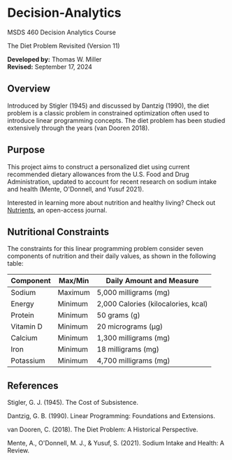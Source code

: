 # Decision-Analytics
MSDS 460 Decision Analytics Course 

The Diet Problem Revisited (Version 11)

**Developed by:** Thomas W. Miller  
**Revised:** September 17, 2024

## Overview

Introduced by Stigler (1945) and discussed by Dantzig (1990), the diet problem is a classic problem in constrained optimization often used to introduce linear programming concepts. The diet problem has been studied extensively through the years (van Dooren 2018).

## Purpose

This project aims to construct a personalized diet using current recommended dietary allowances from the U.S. Food and Drug Administration, updated to account for recent research on sodium intake and health (Mente, O'Donnell, and Yusuf 2021). 

Interested in learning more about nutrition and healthy living? Check out [Nutrients](https://www.mdpi.com/journal/nutrients), an open-access journal.

## Nutritional Constraints

The constraints for this linear programming problem consider seven components of nutrition and their daily values, as shown in the following table:

| Component   | Max/Min  | Daily Amount and Measure         |
|-------------|----------|----------------------------------|
| Sodium      | Maximum  | 5,000 milligrams (mg)           |
| Energy      | Minimum  | 2,000 Calories (kilocalories, kcal) |
| Protein     | Minimum  | 50 grams (g)                    |
| Vitamin D   | Minimum  | 20 micrograms (µg)              |
| Calcium   | Minimum  | 1,300 milligrams (mg)              |
| Iron   | Minimum  | 18 milligrams (mg)           |
| Potassium   | Minimum  | 4,700 milligrams (mg)              |

## References
Stigler, G. J. (1945). The Cost of Subsistence.

Dantzig, G. B. (1990). Linear Programming: Foundations and Extensions.

van Dooren, C. (2018). The Diet Problem: A Historical Perspective.

Mente, A., O'Donnell, M. J., & Yusuf, S. (2021). Sodium Intake and Health: A Review.
